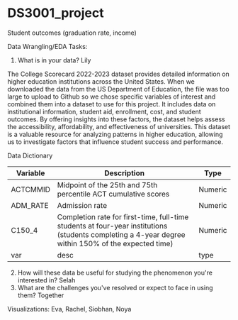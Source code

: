 # DS3001_project

Student outcomes (graduation rate, income)


Data Wrangling/EDA Tasks: 

1. What is in your data? Lily

The College Scorecard 2022-2023 dataset provides detailed information on higher education institutions across the United States. When we downloaded the data from the US Department of Education, the file was too large to upload to Github so we chose specific variables of interest and combined them into a dataset to use for this project. It includes data on institutional information, student aid, enrollment, cost, and student outcomes. By offering insights into these factors, the dataset helps assess the accessibility, affordability, and effectiveness of universities. This dataset is a valuable resource for analyzing patterns in higher education, allowing us to investigate factors that influence student success and performance.

Data Dictionary

| Variable | Description | Type |
|-----------------|-----------------|-----------------|
| ACTCMMID   | Midpoint of the 25th and 75th percentile ACT cumulative scores   | Numeric   |
| ADM_RATE   | Admission rate   | Numeric   |
| C150_4   | Completion rate for first-time, full-time students at four-year institutions (students completing a 4-year degree within 150% of the expected time)| Numeric   |
| var   | desc   | type   |


2. How will these data be useful for studying the phenomenon you're interested in? Selah
3. What are the challenges you've resolved or expect to face in using them? Together
   
Visualizations: Eva, Rachel, Siobhan, Noya
